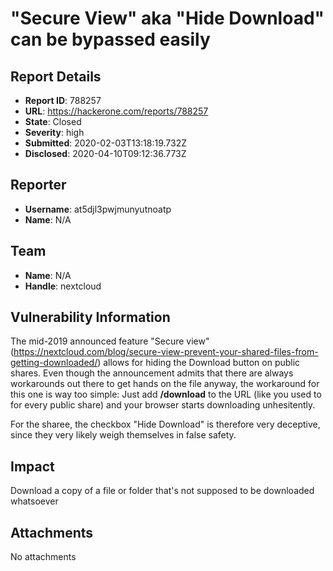 # "Secure View" aka "Hide Download" can be bypassed easily

## Report Details
- **Report ID**: 788257
- **URL**: https://hackerone.com/reports/788257
- **State**: Closed
- **Severity**: high
- **Submitted**: 2020-02-03T13:18:19.732Z
- **Disclosed**: 2020-04-10T09:12:36.773Z

## Reporter
- **Username**: at5djl3pwjmunyutnoatp
- **Name**: N/A

## Team
- **Name**: N/A
- **Handle**: nextcloud

## Vulnerability Information
The mid-2019 announced feature "Secure view" (https://nextcloud.com/blog/secure-view-prevent-your-shared-files-from-getting-downloaded/) allows for hiding the Download button on public shares.
Even though the announcement admits that there are always workarounds out there to get hands on the file anyway, the workaround for this one is way too simple: Just add **/download** to the URL (like you used to for every public share) and your browser starts downloading unhesitently.

For the sharee, the checkbox "Hide Download" is therefore very deceptive, since they very likely weigh themselves in false safety.

## Impact

Download a copy of a file or folder that's not supposed to be downloaded whatsoever

## Attachments
No attachments
